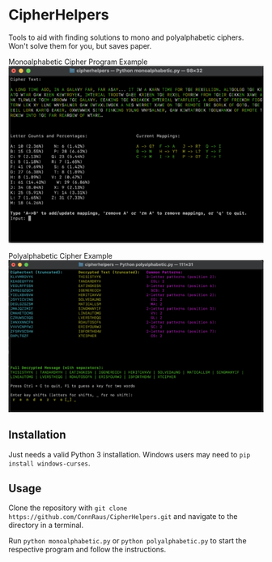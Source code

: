 # CipherHelpers

Tools to aid with finding solutions to mono and polyalphabetic ciphers. Won't solve them for you, but saves paper.

Monoalphabetic Cipher Program Example
![Monoalphabetic Cipher Example](images/monocapture.png)

Polyalphabetic Cipher Example
![Polyalphabetic Cipher Example](images/polycapture.png)

## Installation

Just needs a valid Python 3 installation. Windows users may need to `pip install windows-curses`.

## Usage

Clone the repository with `git clone https://github.com/ConnRaus/CipherHelpers.git` and navigate to the directory in a terminal.

Run `python monoalphabetic.py` or `python polyalphabetic.py` to start the respective program and follow the instructions.
